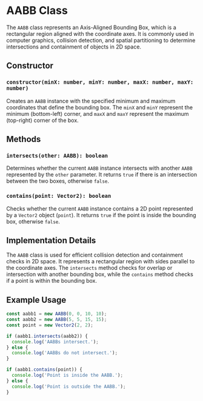 # AABB Class

The `AABB` class represents an Axis-Aligned Bounding Box, which is a rectangular region aligned with the coordinate axes. It is commonly used in computer graphics, collision detection, and spatial partitioning to determine intersections and containment of objects in 2D space.

## Constructor

### `constructor(minX: number, minY: number, maxX: number, maxY: number)`

Creates an `AABB` instance with the specified minimum and maximum coordinates that define the bounding box. The `minX` and `minY` represent the minimum (bottom-left) corner, and `maxX` and `maxY` represent the maximum (top-right) corner of the box.

## Methods

### `intersects(other: AABB): boolean`

Determines whether the current `AABB` instance intersects with another `AABB` represented by the `other` parameter. It returns `true` if there is an intersection between the two boxes, otherwise `false`.

### `contains(point: Vector2): boolean`

Checks whether the current `AABB` instance contains a 2D point represented by a `Vector2` object (`point`). It returns `true` if the point is inside the bounding box, otherwise `false`.

## Implementation Details

The `AABB` class is used for efficient collision detection and containment checks in 2D space. It represents a rectangular region with sides parallel to the coordinate axes. The `intersects` method checks for overlap or intersection with another bounding box, while the `contains` method checks if a point is within the bounding box.

## Example Usage

```typescript
const aabb1 = new AABB(0, 0, 10, 10);
const aabb2 = new AABB(5, 5, 15, 15);
const point = new Vector2(2, 2);

if (aabb1.intersects(aabb2)) {
  console.log('AABBs intersect.');
} else {
  console.log('AABBs do not intersect.');
}

if (aabb1.contains(point)) {
  console.log('Point is inside the AABB.');
} else {
  console.log('Point is outside the AABB.');
}
```
